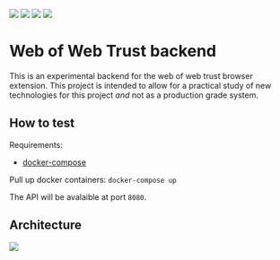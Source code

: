 [![](https://img.shields.io/badge/Version-0.1.0b0-black?style=flat-square)]() [![](https://img.shields.io/badge/License-AGPL%203-black?style=flat-square&logo=gnu)](https://www.gnu.org/licenses/agpl-3.0.en.html) [![](https://img.shields.io/badge/OpenAPI%20Version-3.0.2-black?style=flat-square&logo=openapiinitiative)](https://github.com/Jugendhackt/web-of-web-trust-backend/blob/main/schema.yml) [![](https://img.shields.io/badge/Rust-2021-black?style=flat-square&logo=rust)](https://doc.rust-lang.org/edition-guide/rust-2021/index.html)


# Web of Web Trust backend

This is an experimental backend for the web of web trust browser extension. This project is intended to allow for a practical study of new technologies for this project *and* not as a production grade system.

## How to test

Requirements:
  - [docker-compose]()

Pull up docker containers: `docker-compose up`

The API will be avalaible at port `8080`.

## Architecture

[![](https://mermaid.ink/img/eyJjb2RlIjoiZmxvd2NoYXJ0IExSXG4gICAgc3ViZ3JhcGggaW50ZXJuZXRcbiAgICBFeHRlbnNpb24gLS0gSFRUUCBBUEkgLS0-IE57Tmdpbnh9ICAgIFxuICAgIGVuZFxuICAgIHN1YmdyYXBoIGRvY2tlclxuICAgIE4gLS0-IFN7QmFja2VuZH0gXG4gICAgUyAtLSBLVi1DYWNoZSAgLS0-IEN7e1JlZGlzfX1cbiAgICBTIC0tIFRyYWNpbmcgLS0-IFR7e0plYWdlcn19XG4gICAgUyAtLSBEYXRhYmFzZSAgLS0-IERbKFBvc3RncmVTUUwpXVxuICAgIGVuZCIsIm1lcm1haWQiOnsidGhlbWUiOiJkZWZhdWx0In0sInVwZGF0ZUVkaXRvciI6ZmFsc2UsImF1dG9TeW5jIjp0cnVlLCJ1cGRhdGVEaWFncmFtIjpmYWxzZX0)](https://mermaid.live/edit#eyJjb2RlIjoiZmxvd2NoYXJ0IExSXG4gICAgc3ViZ3JhcGggaW50ZXJuZXRcbiAgICBFeHRlbnNpb24gLS0gSFRUUCBBUEkgLS0-IE57Tmdpbnh9ICAgIFxuICAgIGVuZFxuICAgIHN1YmdyYXBoIGRvY2tlclxuICAgIE4gLS0-IFN7QmFja2VuZH0gXG4gICAgUyAtLSBLVi1DYWNoZSAgLS0-IEN7e1JlZGlzfX1cbiAgICBTIC0tIFRyYWNpbmcgLS0-IFR7e0plYWdlcn19XG4gICAgUyAtLSBEYXRhYmFzZSAgLS0-IERbKFBvc3RncmVTUUwpXVxuICAgIGVuZCIsIm1lcm1haWQiOiJ7XG4gIFwidGhlbWVcIjogXCJkZWZhdWx0XCJcbn0iLCJ1cGRhdGVFZGl0b3IiOmZhbHNlLCJhdXRvU3luYyI6dHJ1ZSwidXBkYXRlRGlhZ3JhbSI6ZmFsc2V9)
